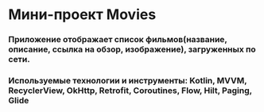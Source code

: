 # Мини-проект Movies
### Приложение отображает список фильмов(название, описание, ссылка на обзор, изображение), загруженных по сети.

### Используемые технологии и инструменты: Kotlin, MVVM, RecyclerView, OkHttp, Retrofit, Coroutines, Flow, Hilt, Paging, Glide
